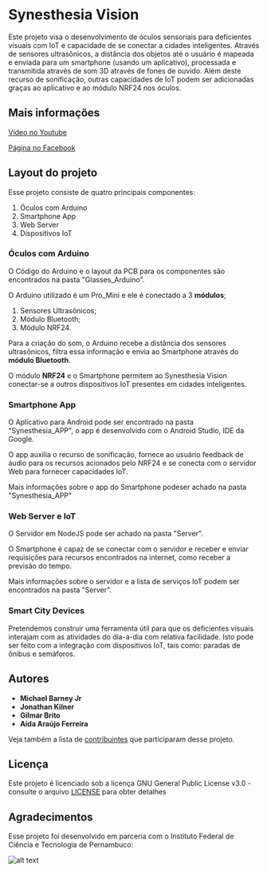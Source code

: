 # Synesthesia Vision

Este projeto visa o desenvolvimento de óculos sensoriais para deficientes visuais com IoT e capacidade de se conectar a cidades inteligentes. Através de sensores ultrasônicos, a distância dos objetos até o usuário é mapeada e enviada para um smartphone (usando um aplicativo), processada e transmitida através de som 3D através de fones de ouvido. Além deste recurso de sonificação, outras capacidades de IoT podem ser adicionadas graças ao aplicativo e ao módulo NRF24 nos óculos.

## Mais informações
[Vídeo no Youtube](https://www.youtube.com/watch?v=zJbMHiAeXqk)

[Página no Facebook](https://www.facebook.com/synesthesiavision/?fref=ts)

## Layout do projeto
Esse projeto consiste de quatro principais componentes:
1. Óculos com Arduino
2. Smartphone App
3. Web Server
4. Dispositivos IoT

### Óculos com Arduino
O Código do Arduino e o layout da PCB para os componentes são encontrados na pasta "Glasses_Arduino".


O Arduino utilizado é um Pro_Mini e ele é conectado a 3 __módulos__;
1. Sensores Ultrasônicos;
2. Módulo Bluetooth;
3. Módulo NRF24.

Para a criação do som, o Arduino recebe a distância dos sensores ultrasônicos, filtra essa informação e envia ao Smartphone através do __módulo Bluetooth__.

O módulo __NRF24__ e o Smartphone permitem ao Synesthesia Vision conectar-se a outros dispositivos IoT presentes em cidades inteligentes.

### Smartphone App
O Aplicativo para Android pode ser encontrado na pasta "Synesthesia_APP", o app é desenvolvido com o Android Studio, IDE da Google.

O app auxilia o recurso de sonificação, fornece ao usuário feedback de áudio para os recursos acionados pelo NRF24 e se conecta com o servidor Web para fornecer capacidades IoT.

Mais informações sobre o app do Smartphone podeser achado na pasta "Synesthesia_APP"

### Web Server e IoT
O Servidor em NodeJS pode ser achado na pasta "Server".

O Smartphone é capaz de se conectar com o servidor e receber e enviar requisições para recursos encontrados na internet, como receber a previsão do tempo.

Mais informações sobre o servidor e a lista de serviços IoT podem ser encontrados na pasta "Server".

### Smart City Devices

Pretendemos construir uma ferramenta útil para que os deficientes visuais interajam com as atividades do dia-a-dia com relativa facilidade. Isto pode ser feito com a integração com dispositivos IoT, tais como: paradas de ônibus e semáforos.

## Autores

* **Michael Barney Jr**
* **Jonathan Kilner**
* **Gilmar Brito**
* **Aida Araújo Ferreira** 

Veja também a lista de [contribuintes](https://github.com/aidaferreira/synesthesiavision/contributors) que participaram desse projeto.

## Licença

Este projeto é licenciado sob a licença GNU General Public License v3.0 - consulte o arquivo [LICENSE](LICENSE) para obter detalhes

## Agradecimentos

Esse projeto foi desenvolvido em parceria com o Instituto Federal de Ciência e Tecnologia de Pernambuco:

![alt text](http://3.bp.blogspot.com/_L5KqKS1TcJg/TK8Qe3nMK2I/AAAAAAAAPz8/8UO_DPI0bXM/s1600/IFPE%2520foto.png "IFPE")

